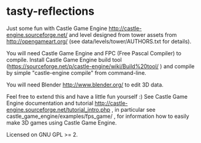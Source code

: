 tasty-reflections
=================

Just some fun with Castle Game Engine
http://castle-engine.sourceforge.net/ and level designed from
tower assets from http://opengameart.org/ (see data/levels/tower/AUTHORS.txt
for details).

You will need Castle Game Engine and FPC (Free Pascal Compiler)
to compile. Install Castle Game Engine build tool
(https://sourceforge.net/p/castle-engine/wiki/Build%20tool/ )
and compile by simple "castle-engine compile" from command-line.

You will need Blender http://www.blender.org/ to edit 3D data.

Feel free to extend this and have a little fun yourself :)
See Castle Game Engine documentation and tutorial
http://castle-engine.sourceforge.net/tutorial_intro.php ,
in particular see castle_game_engine/examples/fps_game/ ,
for information how to easily make 3D games using Castle Game Engine.

Licensed on GNU GPL >= 2.